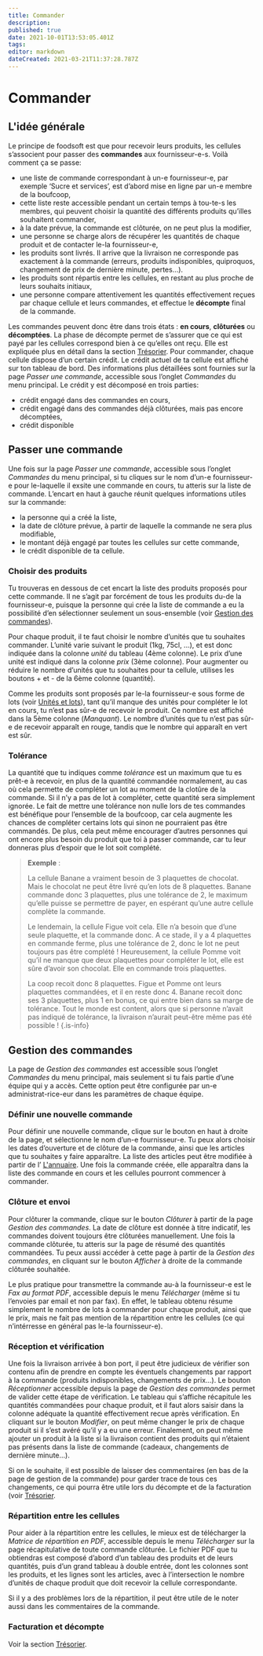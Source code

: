 ```yaml
---
title: Commander
description: 
published: true
date: 2021-10-01T13:53:05.401Z
tags: 
editor: markdown
dateCreated: 2021-03-21T11:37:28.787Z
---
```


# Commander
## L'idée générale
Le principe de foodsoft est que pour recevoir leurs produits, les cellules s’associent pour passer des **commandes** aux fournisseur-e-s. Voilà comment ça se passe:

- une liste de commande correspondant à un-e fournisseur-e, par exemple ‘Sucre et services’, est d’abord mise en ligne par un-e membre de la boufcoop,
- cette liste reste accessible pendant un certain temps à tou-te-s les membres, qui peuvent choisir la quantité des différents produits qu’illes souhaitent commander,
- à la date prévue, la commande est clôturée, on ne peut plus la modifier,
- une personne se charge alors de récupérer les quantités de chaque produit et de contacter le-la fournisseur-e,
- les produits sont livrés. Il arrive que la livraison ne corresponde pas exactement à la commande (erreurs, produits indisponibles, quiproquos, changement de prix de dernière minute, pertes...).
- les produits sont répartis entre les cellules, en restant au plus proche de leurs souhaits initiaux,
- une personne compare attentivement les quantités effectivement reçues par chaque cellule et leurs commandes, et effectue le **décompte** final de la commande.

Les commandes peuvent donc être dans trois états : **en cours**, **clôturées** ou **décomptées**. La phase de décompte permet de s’assurer que ce qui est payé par les cellules correspond bien à ce qu’elles ont reçu. Elle est expliquée plus en détail dans la section [Trésorier](tresorerie). Pour commander, chaque cellule dispose d’un certain crédit. Le crédit actuel de ta cellule est affiché sur ton tableau de bord. Des informations plus détaillées sont fournies sur la page *Passer une commande*, accessible sous l’onglet *Commandes* du menu principal. Le crédit y est décomposé en trois parties:

- crédit engagé dans des commandes en cours,
- crédit engagé dans des commandes déjà clôturées, mais pas encore décomptées,
- crédit disponible

## Passer une commande
Une fois sur la page *Passer une commande*, accessible sous l’onglet *Commandes* du menu principal, si tu cliques sur le nom d’un-e fournisseur-e pour le-laquelle il exsite une commande en cours, tu atteris sur la liste de commande. L’encart en haut à gauche réunit quelques informations utiles sur la commande:

- la personne qui a créé la liste,
- la date de clôture prévue, à partir de laquelle la commande ne sera plus modifiable,
- le montant déjà engagé par toutes les cellules sur cette commande,
- le crédit disponible de ta cellule.

### Choisir des produits
Tu trouveras en dessous de cet encart la liste des produits proposés pour cette commande. Il ne s’agit par forcément de tous les produits du-de la fournisseur-e, puisque la personne qui crée la liste de commande a eu la possibilité d’en sélectionner seulement un sous-ensemble (voir [Gestion des commandes](commandes#gestion)).

Pour chaque produit, il te faut choisir le nombre d’unités que tu souhaites commander. L’unité varie suivant le produit (1kg, 75cl, ...), et est donc indiquée dans la colonne *unité* du tableau (4ème colonne). Le prix d’une unité est indiqué dans la colonne *prix* (3ème colonne). Pour augmenter ou réduire le nombre d’unités que tu souhaites pour ta cellule, utilises les boutons + et - de la 6ème colonne (quantité).

Comme les produits sont proposés par le-la fournisseur-e sous forme de lots (voir [Unités et lots](produits#lots)), tant qu’il manque des unités pour compléter le lot en cours, tu n’est pas sûr-e de recevoir le produit. Ce nombre est affiché dans la 5ème colonne (*Manquant*). Le nombre d’unités que tu n’est pas sûr-e de recevoir apparaît en rouge, tandis que le nombre qui apparaît en vert est sûr.

### Tolérance
La quantité que tu indiques comme *tolérance* est un maximum que tu es prêt-e à recevoir, en plus de la quantité commandée normalement, au cas où cela permette de compléter un lot au moment de la clotûre de la commande. Si il n’y a pas de lot à compléter, cette quantité sera simplement ignorée. Le fait de mettre une tolérance non nulle lors de tes commandes est bénéfique pour l’ensemble de la boufcoop, car cela augmente les chances de compléter certains lots qui sinon ne pourraient pas être commandés. De plus, cela peut même encourager d’autres personnes qui ont encore plus besoin du produit que toi à passer commande, car tu leur donneras plus d’espoir que le lot soit complété.

> **Exemple** :
>
> La cellule Banane a vraiment besoin de 3 plaquettes de chocolat. Mais le chocolat ne peut être livré
> qu’en lots de 8 plaquettes. Banane commande donc 3 plaquettes, plus une tolérance de 2, le maximum
> qu’elle puisse se permettre de payer, en espérant qu’une autre cellule complète la commande.
>
> Le lendemain, la cellule Figue voit cela. Elle n’a besoin que d’une seule plaquette, et la commande
> donc. A ce stade, il y a 4 plaquettes en commande ferme, plus une tolérance de 2, donc le lot ne
> peut toujours pas être complété ! Heureusement, la cellule Pomme voit qu’il ne manque que deux
> plaquettes pour compléter le lot, elle est sûre d’avoir son chocolat. Elle en commande trois plaquettes.
>
> La coop recoit donc 8 plaquettes. Figue et Pomme ont leurs plaquettes commandées, et il en reste donc
> 4. Banane recoit donc ses 3 plaquettes, plus 1 en bonus, ce qui entre bien dans sa marge de tolérance.
> Tout le monde est content, alors que si personne n’avait pas indiqué de tolérance, la livraison n’aurait
> peut-être même pas été possible !
{.is-info}

## Gestion des commandes
La page de *Gestion des commandes* est accessible sous l’onglet *Commandes* du menu principal, mais seulement si tu fais partie d’une équipe qui y a accès. Cette option peut être configurée par un-e administrat-rice-eur dans les paramètres de chaque équipe.

### Définir une nouvelle commande
Pour définir une nouvelle commande, clique sur le bouton en haut à droite de la page, et sélectionne le nom d’un-e fournisseur-e. Tu peux alors choisir les dates d’ouverture et de clôture de la commande, ainsi que les articles que tu souhaites y faire apparaître. La liste des articles peut être modifiée à partir de l’ [L'annuaire](produits). Une fois la commande créée, elle apparaîtra dans la liste des commande en cours et les cellules pourront commencer à commander.

### Clôture et envoi
Pour clôturer la commande, clique sur le bouton *Clôturer* à partir de la page *Gestion des commandes*. La date de clôture est donnée à titre indicatif, les commandes doivent toujours être clôturées manuellement. Une fois la commande clôturée, tu atteris sur la page de résumé des quantités commandées. Tu peux aussi accéder à cette page à partir de la *Gestion des commandes*, en cliquant sur le bouton *Afficher* à droite de la commande clôturée souhaitée.

Le plus pratique pour transmettre la commande au-à la fournisseur-e est le *Fax au format PDF*, accessible depuis le menu *Télécharger* (même si tu l’envoies par email et non par fax). En effet, le tableau obtenu résume simplement le nombre de lots à commander pour chaque produit, ainsi que le prix, mais ne fait pas mention de la répartition entre les cellules (ce qui n’intérresse en général pas le-la fournisseur-e).

### Réception et vérification
Une fois la livraison arrivée à bon port, il peut être judicieux de vérifier son contenu afin de prendre en compte les éventuels changements par rapport à la commande (produits indisponibles, changements de prix...). Le bouton *Réceptionner* accessible depuis la page de *Gestion des commandes* permet de valider cette étape de vérification. Le tableau qui s’affiche récapitule les quantités commandées pour chaque produit, et il faut alors saisir dans la colonne adéquate la quantité effectivement recue après vérification. En cliquant sur le bouton *Modifier*, on peut même changer le prix de chaque produit si il s’est avéré qu’il y a eu une erreur. Finalement, on peut même ajouter un produit à la liste si la livraison contient des produits qui n’étaient pas présents dans la liste de commande (cadeaux, changements de dernière minute...).

Si on le souhaite, il est possible de laisser des commentaires (en bas de la page de gestion de la commande) pour garder trace de tous ces changements, ce qui pourra être utile lors du décompte et de la facturation (voir [Trésorier](tresorerie).

### Répartition entre les cellules
Pour aider à la répartition entre les cellules, le mieux est de télécharger la *Matrice de répartition en PDF*, accessible depuis le menu *Télécharger* sur la page récapitulative de toute commande clôturée. Le fichier PDF que tu obtiendras est composé d’abord d’un tableau des produits et de leurs quantités, puis d’un grand tableau à double entrée, dont les colonnes sont les produits, et les lignes sont les articles, avec à l’intersection le nombre d’unités de chaque produit que doit recevoir la cellule correspondante.

Si il y a des problèmes lors de la répartition, il peut être utile de le noter aussi dans les commentaires de la commande.

### Facturation et décompte
Voir la section [Trésorier](tresorerie).